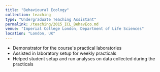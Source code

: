 ```yaml
---
title: "Behavioural Ecology"
collection: teaching
type: "Undergraduate Teaching Assistant"
permalink: /teaching/2015_ICL_BehavEco.md
venue: "Imperial College London, Department of Life Sciences"
location: "London, UK"
---
```


- Demonstrator for the course's practical laboratories
- Assisted in laboratory setup for weekly practicals
- Helped student setup and run analyses on data collected during the practicals
